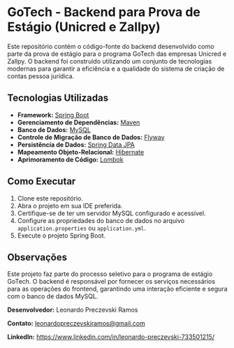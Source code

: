 # GoTech - Backend para Prova de Estágio (Unicred e Zallpy)

Este repositório contém o código-fonte do backend desenvolvido como parte da prova de estágio para o programa GoTech das empresas Unicred e Zallpy. O backend foi construído utilizando um conjunto de tecnologias modernas para garantir a eficiência e a qualidade do sistema de criação de contas pessoa jurídica.

## Tecnologias Utilizadas

- **Framework:** [Spring Boot](https://spring.io/projects/spring-boot)
- **Gerenciamento de Dependências:** [Maven](https://maven.apache.org/)
- **Banco de Dados:** [MySQL](https://www.mysql.com/)
- **Controle de Migração de Banco de Dados:** [Flyway](https://flywaydb.org/)
- **Persistência de Dados:** [Spring Data JPA](https://spring.io/projects/spring-data-jpa)
- **Mapeamento Objeto-Relacional:** [Hibernate](https://hibernate.org/)
- **Aprimoramento de Código:** [Lombok](https://projectlombok.org/)

## Como Executar

1. Clone este repositório.
2. Abra o projeto em sua IDE preferida.
3. Certifique-se de ter um servidor MySQL configurado e acessível.
4. Configure as propriedades do banco de dados no arquivo `application.properties` ou `application.yml`.
5. Execute o projeto Spring Boot.

## Observações

Este projeto faz parte do processo seletivo para o programa de estágio GoTech. O backend é responsável por fornecer os serviços necessários para as operações do frontend, garantindo uma interação eficiente e segura com o banco de dados MySQL.

**Desenvolvedor:** Leonardo Preczevski Ramos

**Contato:** leonardopreczevskiramos@gmail.com

**LinkedIn:** https://www.linkedin.com/in/leonardo-preczevski-733501215/
